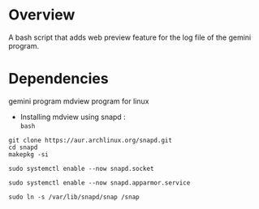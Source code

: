   # Overview
A bash script that adds web preview feature for the log file of the gemini program.

# Dependencies
gemini program
mdview program for linux
- Installing mdview using snapd : <br>
`bash`
```
git clone https://aur.archlinux.org/snapd.git
cd snapd
makepkg -si
```

```
sudo systemctl enable --now snapd.socket
```

```
sudo systemctl enable --now snapd.apparmor.service
```

```
sudo ln -s /var/lib/snapd/snap /snap
```
